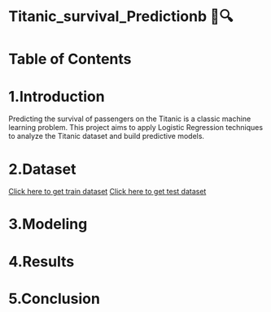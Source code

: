 # Titanic_survival_Predictionb 🚢🔍

 

# Table of Contents
# 1.Introduction
Predicting the survival of passengers on the Titanic is a classic machine learning problem. This project aims to apply Logistic Regression techniques to analyze the Titanic dataset and build predictive models.
# 2.Dataset
[Click here to get train dataset](https://github.com/varadeep09/Titanic_survival_Prediction/blob/main/train.csv)
[Click here to get test dataset](https://github.com/varadeep09/Titanic_survival_Prediction/blob/main/test.csv)
# 3.Modeling
# 4.Results
# 5.Conclusion


 

